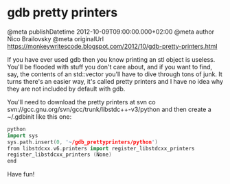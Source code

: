 # gdb pretty printers

@meta publishDatetime 2012-10-09T09:00:00.000+02:00
@meta author Nico Brailovsky
@meta originalUrl https://monkeywritescode.blogspot.com/2012/10/gdb-pretty-printers.html

If you have ever used gdb then you know printing an stl object is useless. You'll be flooded with stuff you don't care about, and if you want to find, say, the contents of an std::vector you'll have to dive through tons of junk. It turns there's an easier way, it's called pretty printers and I have no idea why they are not included by default with gdb.

You'll need to download the pretty printers at svn co svn://gcc.gnu.org/svn/gcc/trunk/libstdc++-v3/python and then create a ~/.gdbinit like this one:

```c++
python
import sys
sys.path.insert(0, '~/gdb_prettyprinters/python')
from libstdcxx.v6.printers import register_libstdcxx_printers
register_libstdcxx_printers (None)
end
```

Have fun!

